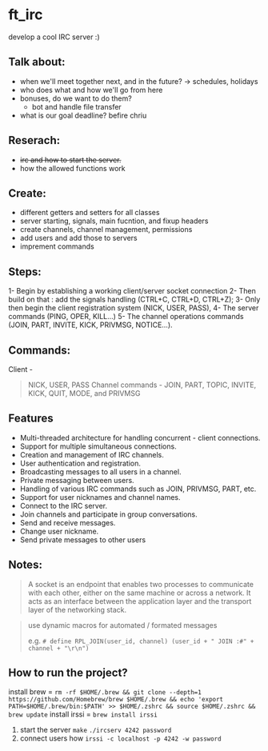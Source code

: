 # ft_irc
 develop a cool IRC server :)

## Talk about:
- when we'll meet together next, and in the future?
  -> schedules, holidays
- who does what and how we'll go from here
- bonuses, do we want to do them?
  - bot and handle file transfer
- what is our goal deadline? befire chriu

## Reserach:
 - ~~irc and how to start the server.~~
 - how the allowed functions work

## Create:
 - different getters and setters for all classes
 - server starting, signals, main fucntion, and fixup headers
 - create channels, channel management, permissions
 - add users and add those to servers
 - imprement commands

## Steps:
1- Begin by establishing a working client/server socket connection
2- Then build on that : add the signals handling (CTRL+C, CTRL+D, CTRL+Z);
3- Only then begin the client registration system (NICK, USER, PASS),
4- The server commands (PING, OPER, KILL...)
5- The channel operations commands (JOIN, PART, INVITE, KICK, PRIVMSG, NOTICE...).

## Commands:
Client - 
> NICK, USER, PASS
Channel commands - 
> JOIN, PART, TOPIC, INVITE, KICK, QUIT, MODE, and PRIVMSG


## Features
- Multi-threaded architecture for handling concurrent - client connections.
- Support for multiple simultaneous connections.
- Creation and management of IRC channels.
- User authentication and registration.
- Broadcasting messages to all users in a channel.
- Private messaging between users.
- Handling of various IRC commands such as JOIN, PRIVMSG, PART, etc.
- Support for user nicknames and channel names.
- Connect to the IRC server.
- Join channels and participate in group conversations.
- Send and receive messages.
- Change user nickname.
- Send private messages to other users

## Notes:
> A socket is an endpoint that enables two processes to communicate with each other, either on the same machine or across a network. It acts as an interface between the application layer and the transport layer of the networking stack.

> use dynamic macros for automated / formated messages
>
> e.g. `# define RPL_JOIN(user_id, channel) (user_id + " JOIN :#" +  channel + "\r\n")`


## How to run the project?

install brew = `rm -rf $HOME/.brew && git clone --depth=1 https://github.com/Homebrew/brew $HOME/.brew && echo 'export PATH=$HOME/.brew/bin:$PATH' >> $HOME/.zshrc && source $HOME/.zshrc && brew update`
install irssi = `brew install irssi`

1. start the server
  `make`
  `./ircserv 4242 password`
2. connect users
  how 
  `irssi -c localhost -p 4242 -w password`